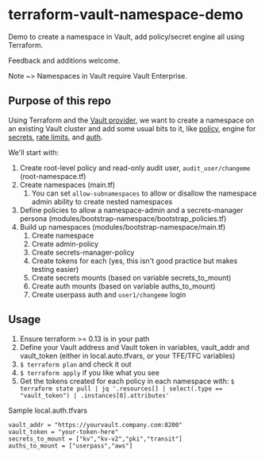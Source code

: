 # terraform-vault-namespace-demo
Demo to create a namespace in Vault, add policy/secret engine all using Terraform.

Feedback and additions welcome. 

Note ~> Namespaces in Vault require Vault Enterprise. 

## Purpose of this repo

Using Terraform and the [Vault provider](https://registry.terraform.io/providers/hashicorp/vault/latest), we want to create a namespace on an existing Vault cluster and add some usual bits to it, like [policy](https://www.vaultproject.io/docs/concepts/policies), engine for [secrets](https://www.vaultproject.io/docs/secrets), [rate limits](https://www.vaultproject.io/docs/concepts/resource-quotas#rate-limit-quotas), and [auth](https://www.vaultproject.io/docs/auth). 

We'll start with: 

1. Create root-level policy and read-only audit user, `audit_user/changeme` (root-namespace.tf)
1. Create namespaces (main.tf)
   1. You can set `allow-subnamespaces` to allow or disallow the namespace admin ability to create nested namespaces
1. Define policies to allow a namespace-admin and a secrets-manager persona (modules/bootstrap-namespace/bootstrap_policies.tf)
1. Build up namespaces (modules/bootstrap-namespace/main.tf)
   1. Create namespace
   1. Create admin-policy
   1. Create secrets-manager-policy
   1. Create tokens for each (yes, this isn't good practice but makes testing easier)
   1. Create secrets mounts (based on variable secrets_to_mount)
   1. Create auth mounts (based on variable auths_to_mount)
   1. Create userpass auth and `user1/changeme` login

## Usage

1. Ensure terraform >= 0.13 is in your path
1. Define your Vault address and Vault token in variables, vault_addr and vault_token (either in local.auto.tfvars, or your TFE/TFC variables)
1. `$ terraform plan` and check it out
1. `$ terraform apply` if you like what you see
1. Get the tokens created for each policy in each namespace with: `$ terraform state pull | jq '.resources[] | select(.type == "vault_token") | .instances[0].attributes'` 


Sample local.auth.tfvars
```
vault_addr = "https://yourvault.company.com:8200"
vault_token = "your-token-here"
secrets_to_mount = ["kv","kv-v2","pki","transit"]
auths_to_mount = ["userpass","aws"]
```
